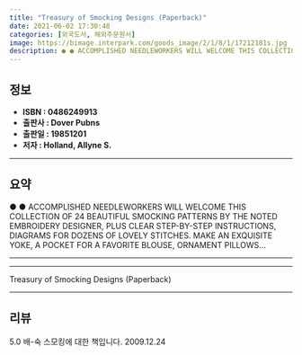 ```yaml
---
title: "Treasury of Smocking Designs (Paperback)"
date: 2021-06-02 17:30:48
categories: [외국도서, 해외주문원서]
image: https://bimage.interpark.com/goods_image/2/1/8/1/17212181s.jpg
description: ● ● ACCOMPLISHED NEEDLEWORKERS WILL WELCOME THIS COLLECTION OF 24 BEAUTIFUL SMOCKING PATTERNS BY THE NOTED EMBROIDERY DESIGNER, PLUS CLEAR STEP-BY-STEP INSTRU
---
```


## **정보**

- **ISBN : 0486249913**
- **출판사 : Dover Pubns**
- **출판일 : 19851201**
- **저자 : Holland, Allyne S.**

------



## **요약**

●  ●  ACCOMPLISHED NEEDLEWORKERS WILL WELCOME THIS COLLECTION OF 24 BEAUTIFUL SMOCKING PATTERNS BY THE NOTED EMBROIDERY DESIGNER, PLUS CLEAR STEP-BY-STEP INSTRUCTIONS, DIAGRAMS FOR DOZENS OF LOVELY STITCHES. MAKE AN EXQUISITE YOKE, A POCKET FOR A FAVORITE BLOUSE, ORNAMENT PILLOWS... 

------



------


Treasury of Smocking Designs (Paperback) 

------


## **리뷰** 

5.0 배-숙 스모킹에 대한 책입니다. 2009.12.24 <br/>
